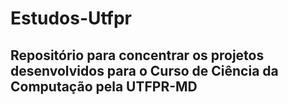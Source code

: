 <h1>Estudos-Utfpr</h1>

<h2>Repositório para concentrar os projetos desenvolvidos para o Curso de Ciência da Computação pela UTFPR-MD</h2>
